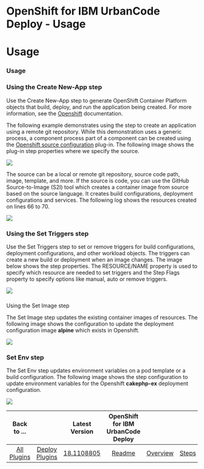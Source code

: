 
OpenShift for IBM UrbanCode Deploy - Usage
==========================================

# Usage



### Usage




### Using the Create New-App step


Use the Create New-App step to generate OpenShift Container Platform 
objects that build, deploy, and run the application being created. For more information, see the 
[Openshift](https://docs.openshift.com/container-platform/3.11/dev_guide/application_lifecycle/new_app.html) 
documentation.


The following example demonstrates using the step to create an application using a remote git 
repository. While this demonstration uses a generic process, a component process part of a component can be created 
using the [Openshift source configuration](https://www.urbancode.com/plugin/openshift/) plug-in. The following image 
shows the plug-in step properties where we specify the source.


![](openshift_properties.jpg?resize=380%2C660)


The 
source can be a local or remote git repository, source code path, image, template, and more. If the source is code, you 
can use the GitHub Source-to-Image (S2I) tool which creates a container image from source based on the source language. 
It creates build configurations, deployment configurations and services. The following log shows the resources created 
on lines 66 to 70.


![](openshif_outputlog.jpg?resize=640%2C395)


### Using the Set Triggers step


Use the Set 
Triggers step to set or remove triggers for build configurations, deployment configurations, and other workload objects.
 The triggers can create a new build or deployment when an image changes. The image below shows the step properties. The
 RESOURCE/NAME property is used to specify which resource are needed to set triggers and the Step Flags property to 
specify options like manual, auto or remove triggers.


![](openshift_set_trigger_properties.jpg?resize=262%2C497)


###
 Using the Set Image step


The Set Image step updates the existing container images of resources. The following image 
shows the configuration to update the deployment configuration image **alpine** which exists in Openshift.



![](openshif_set_image_properties.jpg?resize=330%2C606)


### Set Env step


The Set Env step updates environment 
variables on a pod template or a build configuration. The following image shows the step configuration to update 
environment variables for the Openshift **cakephp-ex** deployment configuration.



![](openshift_set_env_properties.jpg?resize=351%2C663)




|Back to ...||Latest Version|OpenShift for IBM UrbanCode Deploy ||||
| :---: | :---: | :---: | :---: | :---: | :---: | :---: |
|[All Plugins](../../index.md)|[Deploy Plugins](../README.md)|[18.1108805](https://raw.githubusercontent.com/UrbanCode/IBM-UCD-PLUGINS/main/files/openshift/openshift-18.1108805.zip)|[Readme](README.md)|[Overview](overview.md)|[Steps](steps.md)|[Downloads](downloads.md)|
